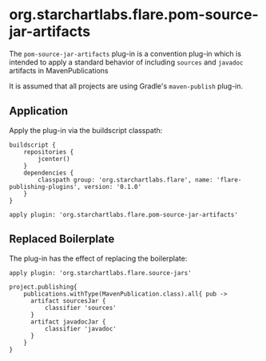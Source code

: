 # org.starchartlabs.flare.pom-source-jar-artifacts

The `pom-source-jar-artifacts` plug-in is a convention plug-in which is intended to apply a standard behavior of including `sources` and `javadoc` artifacts in MavenPublications

It is assumed that all projects are using Gradle's `maven-publish` plug-in.

## Application

Apply the plug-in via the buildscript classpath:

```
buildscript {
    repositories {
        jcenter()
    }
    dependencies {
        classpath group: 'org.starchartlabs.flare', name: 'flare-publishing-plugins', version: '0.1.0'
    }
}

apply plugin: 'org.starchartlabs.flare.pom-source-jar-artifacts'
```

## Replaced Boilerplate

The plug-in has the effect of replacing the boilerplate:

```
apply plugin: 'org.starchartlabs.flare.source-jars'

project.publishing{
    publications.withType(MavenPublication.class).all{ pub ->
      artifact sourcesJar {
          classifier 'sources'
      }
      artifact javadocJar {
          classifier 'javadoc'
      }
    }
}
```
